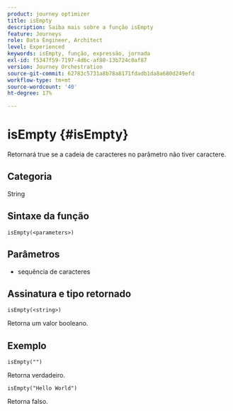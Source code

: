 ```yaml
---
product: journey optimizer
title: isEmpty
description: Saiba mais sobre a função isEmpty
feature: Journeys
role: Data Engineer, Architect
level: Experienced
keywords: isEmpty, função, expressão, jornada
exl-id: f5347f59-7197-4d6c-af88-13b724c0af87
version: Journey Orchestration
source-git-commit: 62783c5731a8b78a8171fdadb1da8a680d249efd
workflow-type: tm+mt
source-wordcount: '40'
ht-degree: 17%

---
```


# isEmpty {#isEmpty}

Retornará true se a cadeia de caracteres no parâmetro não tiver caractere.

## Categoria

String

## Sintaxe da função

`isEmpty(<parameters>)`

## Parâmetros

* sequência de caracteres

## Assinatura e tipo retornado

`isEmpty(<string>)`

Retorna um valor booleano.

## Exemplo

`isEmpty("")`

Retorna verdadeiro.

`isEmpty("Hello World")`

Retorna falso.

